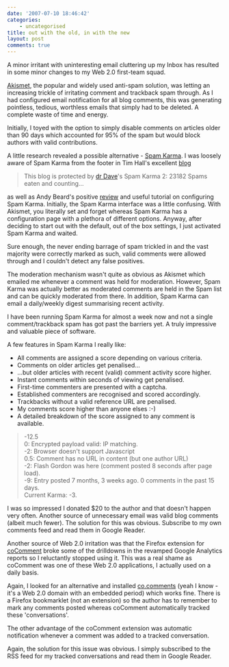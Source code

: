 ```yaml
---
date: '2007-07-10 18:46:42'
categories:
    - uncategorised
title: out with the old, in with the new
layout: post
comments: true
---
```


A minor irritant with uninteresting email cluttering up my Inbox has
resulted in some minor changes to my Web 2.0 first-team squad.

[Akismet](http://akismet.com/), the popular and widely used anti-spam
solution, was letting an increasing trickle of irritating comment and
trackback spam through. As I had configured email notification for all
blog comments, this was generating pointless, tedious, worthless emails
that simply had to be deleted. A complete waste of time and energy.

Initially, I toyed with the option to simply disable comments on
articles older than 90 days which accounted for 95% of the spam but
would block authors with valid contributions.

A little research revealed a possible alternative - [Spam
Karma](http://unknowngenius.com/blog/wordpress/spam-karma/). I was
loosely aware of Spam Karma from the footer in Tim Hall's excellent
[blog](http://www.oracle-base.com/blog)
> This blog is protected by [dr
> Dave](http://unknowngenius.com/blog/ "Dave")'s Spam Karma 2: 23182
> Spams eaten and counting...

as well as Andy Beard's positive
[review](http://andybeard.eu/2007/05/akismet-spam-karma.html) and useful
tutorial on configuring Spam Karma.
Initially, the Spam Karma interface was a little confusing. With
Akismet, you literally set and forget whereas Spam Karma has a
configuration page with a plethora of different options. Anyway, after
deciding to start out with the default, out of the box settings, I just
activated Spam Karma and waited.

Sure enough, the never ending barrage of spam trickled in and the vast
majority were correctly marked as such, valid comments were allowed
through and I couldn't detect any false positives.

The moderation mechanism wasn't quite as obvious as Akismet which
emailed me whenever a comment was held for moderation. However, Spam
Karma was actually better as moderated comments are held in the Spam
list and can be quickly moderated from there. In addition, Spam Karma
can email a daily/weekly digest summarising recent activity.

I have been running Spam Karma for almost a week now and not a single
comment/trackback spam has got past the barriers yet. A truly impressive
and valuable piece of software.

A few features in Spam Karma I really like:

-   All comments are assigned a score depending on various criteria.
-   Comments on older articles get penalised...
-   ...but older articles with recent (valid) comment activity score
    higher.
-   Instant comments within seconds of viewing get penalised.
-   First-time commenters are presented with a captcha.
-   Established commenters are recognised and scored accordingly.
-   Trackbacks without a valid reference URL are penalised.
-   My comments score higher than anyone elses :-)
-   A detailed breakdown of the score assigned to any comment is
    available.

> -12.5 \
>  0: Encrypted payload valid: IP matching.\
>  -2: Browser doesn't support Javascript\
>  0.5: Comment has no URL in content (but one author URL)\
>  -2: Flash Gordon was here (comment posted 8 seconds after page
> load).\
>  -9: Entry posted 7 months, 3 weeks ago. 0 comments in the past 15
> days.\
>  Current Karma: -3.

I was so impressed I donated $20 to the author and that doesn't happen
very often.
Another source of unnecessary email was valid blog comments (albeit much
fewer). The solution for this was obvious. Subscribe to my own comments
feed and read them in Google Reader.

Another source of Web 2.0 irritation was that the Firefox extension for
[coComment](http://www.cocomment.com/) broke some of the drilldowns in
the revamped Google Analytics reports so I reluctantly stopped using it.
This was a real shame as coComment was one of these Web 2.0
applications, I actually used on a daily basis.

Again, I looked for an alternative and installed
[co.comments](http://co.mments.com/) (yeah I know - it's a Web 2.0
domain with an embedded period) which works fine. There is a Firefox
bookmarklet (not an extension) so the author has to remember to mark any
comments posted whereas coComment automatically tracked these
'conversations'.

The other advantage of the coComment extension was automatic
notification whenever a comment was added to a tracked conversation.

Again, the solution for this issue was obvious. I simply subscribed to
the RSS feed for my tracked conversations and read them in Google
Reader.
